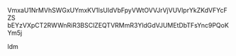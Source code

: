 VmxaU1NrMVhSWGxUYmxKV1lsUldVbFpyVWtOVVJrVjVUVlprYkZKdVFYcFZS
bEYzVXpCT2RWWnRiR3BSClZEQTVRMmR3YldGdVJUMEtDbTFsYnc9PQoKYm5j

ldm